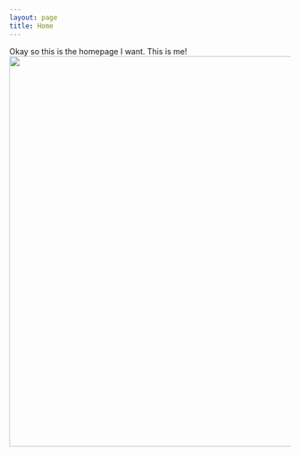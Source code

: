 ```yaml
---
layout: page
title: Home
---
```


Okay so this is the homepage I want.
This is me!
<img height=700 width=600 src="/assets/Head_shot_avatar.jpg">